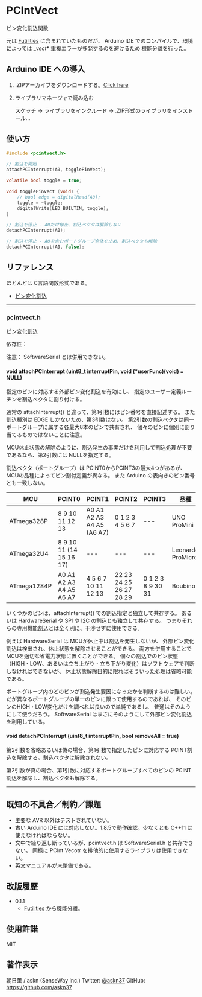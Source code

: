 # PCIntVect

ピン変化割込関数

元は [Futilities](https://github.com/askn37/Futilities/) に含まれていたものだが、
Arduino IDE でのコンパイルで、環境によっては __vect_* 重複エラーが多発するのを避けるため
機能分離を行った。

## Arduino IDE への導入

1. .ZIPアーカイブをダウンロードする。[Click here](https://github.com/askn37/PCIntVect/archive/master.zip)

2. ライブラリマネージャで読み込む

    スケッチ -> ライブラリをインクルード -> .ZIP形式のライブラリをインストール...

## 使い方

```c
#include <pcintvect.h>

// 割込を開始
attachPCInterrupt(A0, togglePinVect);

volatile bool toggle = true;

void togglePinVect (void) {
    // bool edge = digitalRead(A0);
    toggle = ~toggle;
    digitalWrite(LED_BUILTIN, toggle);
}

// 割込を停止 - A0だけ停止、割込ベクタは解除しない
detachPCInterrupt(A0);

// 割込を停止 - A0を含むポートグループ全体を止め、割込ベクタも解除
detachPCInterrupt(A0, false);

```

## リファレンス

ほとんどは C言語関数形式である。

- [ピン変化割込](#pcintvecth)

----

### pcintvect.h

ピン変化割込

依存性：

注意：
SoftwareSerial とは併用できない。

#### void attachPCInterrupt (uint8\_t interruptPin, void (*userFunc)(void) = NULL)

指定のピンに対応する外部ピン変化割込を有効にし、
指定のユーザー定義ルーチンを割込ベクタに割り付ける。

通常の attachInterrupt() と違って、第1引数にはピン番号を直接記述する。
また割込種別は EDGE しかないため、第3引数はない。
第2引数の割込ベクタは同一ポートグループに属する各最大8本のピンで共有され、
個々のピンに個別に割り当てるものではないことに注意。

MCU休止状態の解除のように、割込発生の事実だけを利用して割込処理が不要であるなら、第2引数には NULLを指定する。

割込ベクタ（ポートグループ）は PCINT0からPCINT3の最大4つがあるが、
MCUの品種によってピン割付定義が異なる。
また Arduino の表向きのピン番号とも一致しない。

|MCU|PCINT0|PCINT1|PCINT2|PCINT3|品種|
|---|---|---|---|---|---|
|ATmega328P|8 9 10 11 12 13|A0 A1 A2 A3 A4 A5 (A6 A7)|0 1 2 3 4 5 6 7|---|UNO ProMini|
|ATmega32U4|8 9 10 11 (14 15 16 17)|---|---|---|Leonardo ProMicro|
|ATmega1284P|A0 A1 A2 A3 A4 A5 A6 A7|4 5 6 7 10 11 12 13|22 23 24 25 26 27 28 29|0 1 2 3 8 9 30 31|Boubino|

いくつかのピンは、attachInterrupt() での割込指定と独立して共存する。
あるいは HardwareSerial や SPI や I2C の割込とも独立して共存する。
つまりそれらの専用機能割込とは全く別に、干渉せずに使用できる。

例えば HardwareSerial は MCUが休止中は割込を発生しないが、
外部ピン変化割込は検出され、休止状態を解除させることができる。
両方を併用することで MCUを適切な省電力状態に置くことができる。
個々の割込でのピン状態（HIGH・LOW、あるいは立ち上がり・立ち下がり変化）はソフトウェアで判断しなければできないが、
休止状態解除目的に限ればそういった処理は省略可能である。

ポートグループ内のどのピンが割込発生要因になったかを判断するのは難しい。
だが異なるポートグループの単一のピンに限って使用するのであれば、
そのピンのHIGH・LOW変化だけを調べれば良いので単純であるし、
普通はそのようにして使うだろう。
SoftwareSerial はまさにそのようにして外部ピン変化割込を利用している。

#### void detachPCInterrupt (uint8\_t interruptPin, bool removeAll = true)

第2引数を省略あるいは偽の場合、第1引数で指定したピンに対応する PCINT割込を解除する。割込ベクタは解除されない。

第2引数が真の場合、第1引数に対応するポートグループすべてのピンの PCINT割込を解除し、割込ベクタも解除する。

----

## 既知の不具合／制約／課題

- 主要な AVR 以外はテストされていない。
- 古い Arduino IDE には対応しない。1.8.5で動作確認。少なくとも C++11 は使えなければならない。
- 文中で繰り返し断っているが、pcintvect.h は SoftwareSerial.h と共存できない。
同様に PCInt Vecotr を排他的に使用するライブラリは使用できない。
- 英文マニュアルが未整備である。

## 改版履歴

- 0.1.1
  - [Futilities](https://github.com/askn37/Futilities/) から機能分離。

## 使用許諾

MIT

## 著作表示

朝日薫 / askn
(SenseWay Inc.)
Twitter: [@askn37](https://twitter.com/askn37)
GitHub: https://github.com/askn37
